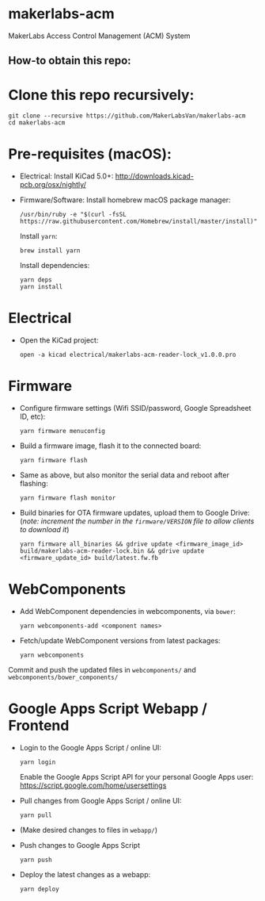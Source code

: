 # makerlabs-acm
MakerLabs Access Control Management (ACM) System

## How-to obtain this repo:
# Clone this repo recursively:
```
git clone --recursive https://github.com/MakerLabsVan/makerlabs-acm
cd makerlabs-acm
```

# Pre-requisites (macOS):

- Electrical:
  Install KiCad 5.0+:
  http://downloads.kicad-pcb.org/osx/nightly/

- Firmware/Software:
  Install homebrew macOS package manager:
  ```
  /usr/bin/ruby -e "$(curl -fsSL https://raw.githubusercontent.com/Homebrew/install/master/install)"
  ```

  Install `yarn`:
  ```
  brew install yarn
  ```

  Install dependencies:
  ```
  yarn deps
  yarn install
  ```

# Electrical

- Open the KiCad project:
  ```
  open -a kicad electrical/makerlabs-acm-reader-lock_v1.0.0.pro
  ```

# Firmware

- Configure firmware settings (Wifi SSID/password, Google Spreadsheet ID, etc):
  ```
  yarn firmware menuconfig
  ```

- Build a firmware image, flash it to the connected board:
  ```
  yarn firmware flash
  ```

- Same as above, but also monitor the serial data and reboot after flashing:
  ```
  yarn firmware flash monitor
  ```

- Build binaries for OTA firmware updates, upload them to Google Drive:
  (*note: increment the number in the `firmware/VERSION` file to allow clients to download it*)
  ```
  yarn firmware all_binaries && gdrive update <firmware_image_id> build/makerlabs-acm-reader-lock.bin && gdrive update <firmware_update_id> build/latest.fw.fb
  ```

# WebComponents

- Add WebComponent dependencies in webcomponents, via `bower`:
  ```
  yarn webcomponents-add <component names>
  ```

- Fetch/update WebComponent versions from latest packages:
  ```
  yarn webcomponents
  ```

Commit and push the updated files in `webcomponents/` and `webcomponents/bower_components/`

# Google Apps Script Webapp / Frontend

- Login to the Google Apps Script / online UI:
  ```
  yarn login
  ```

  Enable the Google Apps Script API for your personal Google Apps user:
  https://script.google.com/home/usersettings

- Pull changes from Google Apps Script / online UI:
  ```
  yarn pull
  ```

- (Make desired changes to files in `webapp/`)

- Push changes to Google Apps Script
  ```
  yarn push
  ```

- Deploy the latest changes as a webapp:
  ```
  yarn deploy
  ```

